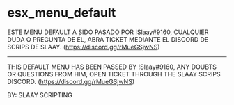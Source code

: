 # esx_menu_default

ESTE MENU DEFAULT A SIDO PASADO POR !Slaay#9160, CUALQUIER DUDA O PREGUNTA DE ÉL, ABRA TICKET MEDIANTE EL DISCORD DE SCRIPS DE SLAAY. (https://discord.gg/rMueGSjwNS)

---------------------------------------------------------------------------------------------------------------------------------------------------------------------

THIS DEFAULT MENU HAS BEEN PASSED BY !Slaay#9160, ANY DOUBTS OR QUESTIONS FROM HIM, OPEN TICKET THROUGH THE SLAAY SCRIPS DISCORD. (https://discord.gg/rMueGSjwNS)

BY: SLAAY SCRIPTING
